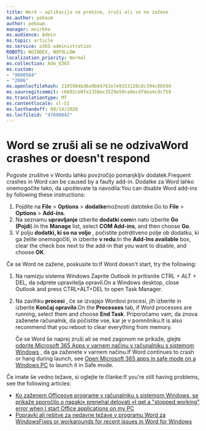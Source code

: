 ```yaml
---
title: Word – aplikacija se prekine, zruši ali se ne zažene
ms.author: pebaum
author: pebaum
manager: mnirkhe
ms.audience: Admin
ms.topic: article
ms.service: o365-administration
ROBOTS: NOINDEX, NOFOLLOW
localization_priority: Normal
ms.collection: Adm_O365
ms.custom:
- "9000584"
- "2686"
ms.openlocfilehash: 2105984bd6a9b04762e7e9153120c8c394c0b599
ms.sourcegitcommit: c6692ce0fa1358ec3529e59ca0ecdfdea4cdc759
ms.translationtype: MT
ms.contentlocale: sl-SI
ms.lasthandoff: 09/14/2020
ms.locfileid: "47698842"
---
```

# <a name="word-crashes-or-doesnt-respond"></a><span data-ttu-id="7f95d-102">Word se zruši ali se ne odziva</span><span class="sxs-lookup"><span data-stu-id="7f95d-102">Word crashes or doesn't respond</span></span>

<span data-ttu-id="7f95d-103">Pogoste zrušitve v Wordu lahko povzročijo pomanjkljiv dodatek.</span><span class="sxs-lookup"><span data-stu-id="7f95d-103">Frequent crashes in Word can be caused by a faulty add-in.</span></span> <span data-ttu-id="7f95d-104">Dodatke za Word lahko onemogočite tako, da upoštevate ta navodila:</span><span class="sxs-lookup"><span data-stu-id="7f95d-104">You can disable Word add-ins by following these instructions:</span></span>

1. <span data-ttu-id="7f95d-105">Pojdite na **File**  >  **Options**  >  **dodatke**možnosti datoteke.</span><span class="sxs-lookup"><span data-stu-id="7f95d-105">Go to **File** > **Options** > **Add-ins**.</span></span>
2. <span data-ttu-id="7f95d-106">Na seznamu **upravljanje** izberite **dodatki com**in nato izberite **Go (Pojdi**).</span><span class="sxs-lookup"><span data-stu-id="7f95d-106">In the **Manage** list, select **COM Add-ins**, and then choose **Go**.</span></span>
3. <span data-ttu-id="7f95d-107">V polju **dodatki, ki so na voljo** , počistite potrditveno polje ob dodatku, ki ga želite onemogočiti, in izberite **v redu**.</span><span class="sxs-lookup"><span data-stu-id="7f95d-107">In the **Add-Ins available** box, clear the check box next to the add-in that you want to disable, and choose **OK**.</span></span>

<span data-ttu-id="7f95d-108">Če se Word ne zažene, poskusite to:</span><span class="sxs-lookup"><span data-stu-id="7f95d-108">If Word doesn't start, try the following:</span></span>

1.   <span data-ttu-id="7f95d-109">Na namizju sistema Windows Zaprite Outlook in pritisnite CTRL + ALT + DEL, da odprete upravitelja opravil.</span><span class="sxs-lookup"><span data-stu-id="7f95d-109">On a Windows desktop, close Outlook and press CTRL+ALT+DEL to open Task Manager.</span></span> 
2. <span data-ttu-id="7f95d-110">Na zavihku **procesi** , če se izvajajo Wordovi procesi, jih izberite in izberite **Končaj opravilo**.</span><span class="sxs-lookup"><span data-stu-id="7f95d-110">On the **Processes** tab, if Word processes are running, select them and choose **End Task**.</span></span> <span data-ttu-id="7f95d-111">Priporočamo vam, da znova zaženete računalnik, da počistite vse, kar je v pomnilniku.</span><span class="sxs-lookup"><span data-stu-id="7f95d-111">It is also recommend that you reboot to clear everything from memory.</span></span>

    <span data-ttu-id="7f95d-112">Če se Word še naprej zruši ali se med zagonom ne prikaže, glejte [odprite Microsoft 365 Apps v varnem načinu v računalniku s sistemom Windows](https://support.office.com/article/Open-Office-apps-in-safe-mode-on-a-Windows-PC-dedf944a-5f4b-4afb-a453-528af4f7ac72) , da ga zaženete v varnem načinu.</span><span class="sxs-lookup"><span data-stu-id="7f95d-112">If Word continues to crash or hang during launch, see [Open Microsoft 365 apps in safe mode on a Windows PC](https://support.office.com/article/Open-Office-apps-in-safe-mode-on-a-Windows-PC-dedf944a-5f4b-4afb-a453-528af4f7ac72) to launch it in Safe mode.</span></span>

<span data-ttu-id="7f95d-113">Če imate še vedno težave, si oglejte te članke:</span><span class="sxs-lookup"><span data-stu-id="7f95d-113">If you're still having problems, see the following articles:</span></span> 
- [<span data-ttu-id="7f95d-114">Ko zaženem Officeove programe v računalniku s sistemom Windows, se prikaže sporočilo o napaki» prenehal delovati «</span><span class="sxs-lookup"><span data-stu-id="7f95d-114">I get a "stopped working" error when I start Office applications on my PC</span></span>](https://support.office.com/article/52bd7985-4e99-4a35-84c8-2d9b8301a2fa)
- [<span data-ttu-id="7f95d-115">Popravki ali rešitve za nedavne težave v programu Word za Windows</span><span class="sxs-lookup"><span data-stu-id="7f95d-115">Fixes or workarounds for recent issues in Word for Windows</span></span>](https://support.office.com/article/bf6bf17c-2807-4871-83ce-e337ae8f0b86)